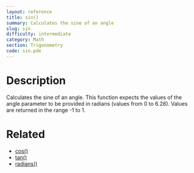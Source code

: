 ```yaml
---
layout: reference
title: sin()
summary: Calculates the sine of an angle
slug: sin
difficulty: intermediate
category: Math
section: Trigonometry
code: sin.pde
---
```


# Description

Calculates the sine of an angle. This function expects the values of the angle parameter to be provided in radians (values from 0 to 6.28). Values are returned in the range -1 to 1.
# Related

- [cos()](cos.html)
- [tan()](tan.html)
- [radians()](radians.html)
